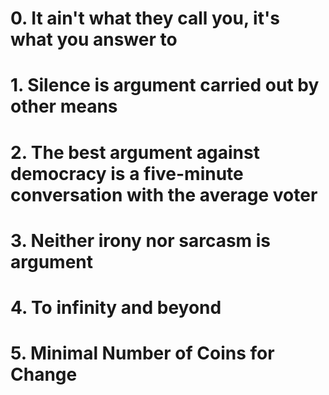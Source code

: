 # 0. It ain't what they call you, it's what you answer to
# 1. Silence is argument carried out by other means
# 2. The best argument against democracy is a five-minute conversation with the average voter
# 3. Neither irony nor sarcasm is argument
# 4. To infinity and beyond
# 5. Minimal Number of Coins for Change